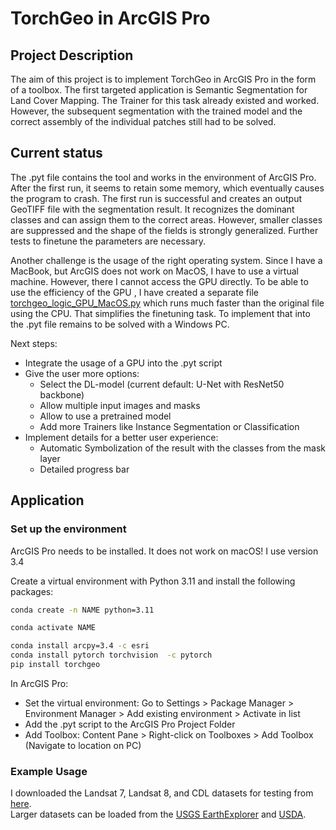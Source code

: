 # TorchGeo in ArcGIS Pro

## Project Description

The aim of this project is to implement TorchGeo in ArcGIS Pro in the form of a toolbox. The first targeted application is Semantic Segmentation for Land Cover Mapping. The Trainer for this task already existed and worked. However, the subsequent segmentation with the trained model and the correct assembly of the individual patches still had to be solved.

## Current status
The .pyt file contains the tool and works in the environment of ArcGIS Pro. After the first run, it seems to retain some memory, which eventually causes the program to crash. The first run is successful and creates an output GeoTIFF file with the segmentation result. It recognizes the dominant classes and can assign them to the correct areas. However, smaller classes are suppressed and the shape of the fields is strongly generalized. Further tests to finetune the parameters are necessary.

Another challenge is the usage of the right operating system. Since I have a MacBook, but ArcGIS does not work on MacOS, I have to use a virtual machine. However, there I cannot access the GPU directly. To be able to use the efficiency of the GPU , I have created a separate file [torchgeo_logic_GPU_MacOS.py](https://github.com/ClaraVth/torchgeo_arcgis/blob/main/torchgeo_logic_GPU_MacOS.py) which runs much faster than the original file using the CPU. That simplifies the finetuning task. To implement that into the .pyt file remains to be solved with a Windows PC.

Next steps:
- Integrate the usage of a GPU into the .pyt script
- Give the user more options:
  - Select the DL-model (current default: U-Net with ResNet50 backbone)
  - Allow multiple input images and masks
  - Allow to use a pretrained model
  - Add more Trainers like Instance Segmentation or Classification
- Implement details for a better user experience:
  - Automatic Symbolization of the result with the classes from the mask layer
  - Detailed progress bar

## Application
### Set up the environment
ArcGIS Pro needs to be installed. It does not work on macOS! I use version 3.4

Create a virtual environment with Python 3.11 and install the following packages:
```sh
conda create -n NAME python=3.11
```
```sh
conda activate NAME
```
```sh
conda install arcpy=3.4 -c esri
conda install pytorch torchvision  -c pytorch
pip install torchgeo
```

In ArcGIS Pro:
- Set the virtual environment: Go to Settings > Package Manager > Environment Manager > Add existing environment > Activate in list
- Add the .pyt script to the ArcGIS Pro Project Folder
- Add Toolbox: Content Pane > Right-click on Toolboxes > Add Toolbox (Navigate to location on PC)


### Example Usage
I downloaded the Landsat 7, Landsat 8, and CDL datasets for testing from [here](https://huggingface.co/datasets/torchgeo/tutorials/tree/main).\
Larger datasets can be loaded from the [USGS EarthExplorer](https://earthexplorer.usgs.gov) and [USDA](https://www.nass.usda.gov/Research_and_Science/Cropland/Release/index.php).

